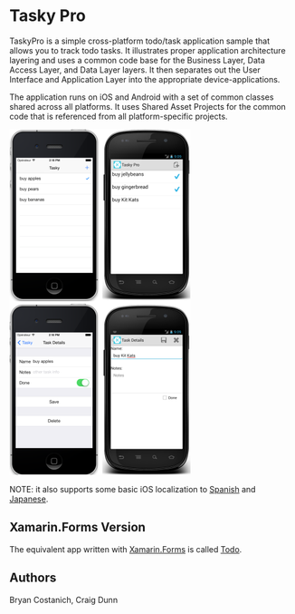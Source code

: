 Tasky Pro
=========

TaskyPro is a simple cross-platform todo/task application sample that allows
you to track todo tasks. It illustrates proper application architecture
layering and uses a common code base for the Business Layer, Data Access
Layer, and Data Layer layers. It then separates out the User
Interface and Application Layer into the appropriate device-applications.

The application runs on iOS and Android with a set of 
common classes shared across all platforms. It uses Shared Asset
Projects for the common code that is referenced from all platform-specific
projects.

![screenshot](Screenshots/all-small.png "iOS and Android")

NOTE: it also supports some basic iOS localization to [Spanish](Screenshots/iOS/03-detail_spanish.png) and [Japanese](Screenshots/iOS/04-detail_japanese.png).

Xamarin.Forms Version
---------------------
The equivalent app written with [Xamarin.Forms](http://xamarin.com/forms) is called [Todo](https://github.com/xamarin/xamarin-forms-samples/tree/master/Todo).

Authors
-------

Bryan Costanich, Craig Dunn
